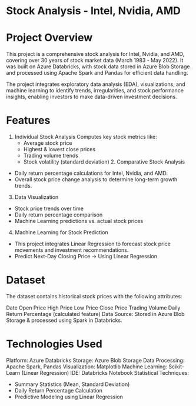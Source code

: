 # Stock Analysis - Intel, Nvidia, AMD
# Project Overview
This project is a comprehensive stock analysis for Intel, Nvidia, and AMD, covering over 30 years of stock market data (March 1983 - May 2022). It was built on Azure Databricks, with stock data stored in Azure Blob Storage and processed using Apache Spark and Pandas for efficient data handling.

The project integrates exploratory data analysis (EDA), visualizations, and machine learning to identify trends, irregularities, and stock performance insights, enabling investors to make data-driven investment decisions.


# Features
1. Individual Stock Analysis
   Computes key stock metrics like:
     - Average stock price
     - Highest & lowest close prices
     - Trading volume trends
     - Stock volatility (standard deviation)
2️. Comparative Stock Analysis
 - Daily return percentage calculations for Intel, Nvidia, and AMD.
 - Overall stock price change analysis to determine long-term growth trends.
3. Data Visualization
 - Stock price trends over time
 - Daily return percentage comparison
 - Machine Learning predictions vs. actual stock prices
4. Machine Learning for Stock Prediction
 - This project integrates Linear Regression to forecast stock price movements and investment recommendations.
 - Predict Next-Day Closing Price → Using Linear Regression


# Dataset
The dataset contains historical stock prices with the following attributes:

Date
Open Price
High Price
Low Price
Close Price
Trading Volume
Daily Return Percentage (calculated feature)
Data Source: Stored in Azure Blob Storage & processed using Spark in Databricks.

# Technologies Used
Platform: Azure Databricks
Storage: Azure Blob Storage
Data Processing: Apache Spark, Pandas
Visualization: Matplotlib
Machine Learning: Scikit-Learn (Linear Regression)
IDE: Databricks Notebook
Statistical Techniques:
 - Summary Statistics (Mean, Standard Deviation)
 - Daily Return Percentage Calculation
 - Predictive Modeling using Linear Regression
